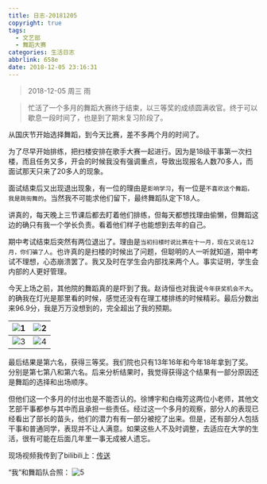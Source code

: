 ```yaml
---
title: 日志-20181205
copyright: true
tags:
  - 文艺部
  - 舞蹈大赛
categories: 生活日志
abbrlink: 658e
date: 2018-12-05 23:16:31
---
```


> 2018-12-05 周三 雨

<!--more-->

> 忙活了一个多月的舞蹈大赛终于结束，以三等奖的成绩圆满收官。终于可以歇息一段时间了，也是到了期末复习阶段了。

从国庆节开始选择舞蹈，到今天比赛，差不多两个月的时间了。

为了尽早开始排练，把扫楼安排在歌手大赛一起进行。因为是18级干事第一次扫楼，而且任务又多，开会的时候我没有强调重点，导致出现报名人数70多人，而面试那天只来了20多人的现象。

面试结束后又出现退出现象，有一位的理由是`影响学习`，有一位是`不喜欢这个舞蹈，我是跳街舞的`。当然我不可能求他们留下，最终舞蹈队定下18人。

讲真的，每天晚上三节课后都去盯着他们排练，但每天都想找理由偷懒，但舞蹈这边的确只有我一个学长负责。看着他们样子也能想到去年的自己。

期中考试结束后突然有两位退出了。理由是`当初扫楼时说比赛在十一月，现在又说在12月，你们骗了人`。也许真的是扫楼的时候出了问题，但聪明的人一听就知道，期中考试不理想，心态崩溃罢了。我又及时在学生会内部找来两个人。事实证明，学生会内部的人更好管理。

今天上场之前，其他院的舞蹈真的是吓到了我。赵诗恒也对我说`今年获奖机会不大`。的确我在灯光是那里看的时候，感觉还没有在理工楼排练的时候精彩。最后分数出来96.9分，我是万万没想到的，完全超出了我的预期。

![1](https://i.loli.net/2018/12/08/5c0b46c5af2c0.jpg)|![2](https://i.loli.net/2018/12/06/5c0917483676a.jpeg)
:-----:|:-----:
![3](https://i.loli.net/2018/12/06/5c09174412ea8.jpeg)|![4](https://i.loli.net/2018/12/06/5c091747ec7ec.jpeg)

最后结果是第六名，获得三等奖。我们院也只有13年16年和今年18年拿到了奖。分别是第七第八和第六名。后来分析结果时，我觉得获得这个结果有一部分原因还是舞蹈的选择和出场顺序。

但他们这一个多月的付出也是不能否认的。徐博宇和白梅芳这两位小老师，其他文艺部干事都参与其中而且承担一些责任。经过这一个多月的观察，部分人的表现已经看出了部长的苗头，他们的潜力有有一部分被挖了出来。但是，还有部分人包括干事和普通同学，表现并不让人满意。如果这些人不及时调整，去适应在大学的生活，很有可能在后面几年里一事无成被人遗忘。

现场视频我传到了bilibili上：[传送]()

“我”和舞蹈队合照：
![5](https://i.loli.net/2018/12/08/5c0b46e71e09c.jpg)